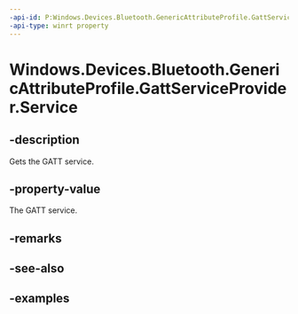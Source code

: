 ```yaml
---
-api-id: P:Windows.Devices.Bluetooth.GenericAttributeProfile.GattServiceProvider.Service
-api-type: winrt property
---
```


<!-- Property syntax.
public GattLocalService Service { get; }
-->

# Windows.Devices.Bluetooth.GenericAttributeProfile.GattServiceProvider.Service

## -description
Gets the GATT service.

## -property-value
The GATT service.

## -remarks

## -see-also

## -examples

